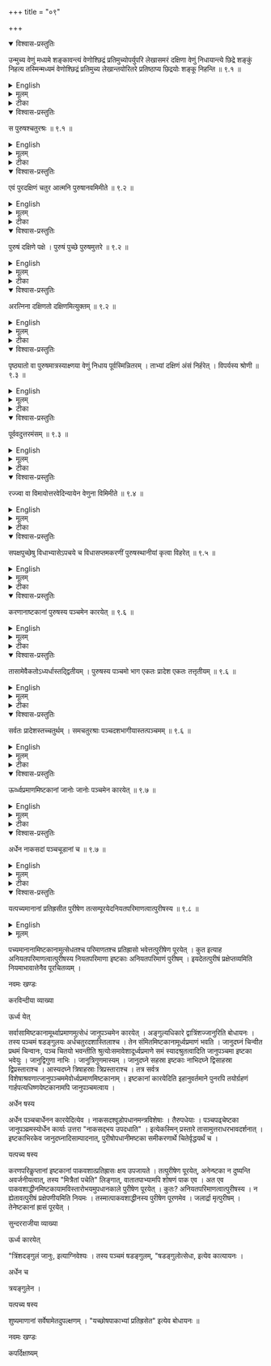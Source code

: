 +++
title = "०९"

+++


<details open><summary>विश्वास-प्रस्तुतिः</summary>

उन्मुच्य वेणुं मध्यमे शङ्कावन्त्यं वेणोश्छिद्रं प्रतिमुच्योपर्युपरि लेखासमरं दक्षिणा वेणुं निधायान्त्ये छिद्रे शङ्कुं निहत्य तस्मिन्मध्यमं वेणोश्छिद्रं प्रतिमुच्य लेखान्तयोरितरे प्रतिष्ठाप्य छिद्रयोः शङ्कू निहन्ति  ॥ ९.१  ॥
</details>

<details><summary>English</summary>

The bamboo rod is taken off and one end of it is fixed to the middle (of the east- west line) with a pole; it is then placed towards the south so as to pass over the point of intersections of the two circles and a pole is fixed in the hole at the other extremity. The bamboo rod is fixed to this (last) pole by its middle hole and laid (east-west) touching the outer edges of the two circles; two poles are fixed through the two extreme holes. 
</details>

<details><summary>मूलम्</summary>

उन्मुच्य वेणुं मध्यमे शङ्कावन्त्यं वेणोश्छिद्रं प्रतिमुच्योपर्युपरि लेखासमरं दक्षिणा वेणुं निधायान्त्ये छिद्रे शङ्कुं निहत्य तस्मिन्मध्यमं वेणोश्छिद्रं प्रतिमुच्य लेखान्तयोरितरे प्रतिष्ठाप्य छिद्रयोः शङ्कू निहन्ति  ॥ ९.१  ॥
</details>

<details><summary>टीका</summary>

दक्षिणे शङ्कौ अन्यतरं वेणोश्छिद्रं प्रतिमुच्योपर्युपरिलेखासम्भेदं दक्षिणाग्रं वेणुं निधाय अन्त्ये छिद्रे शङ्कुं निहत्य तमिन् श्ङ्ककककौ

मध्यमं वेणोश्छिद्रं प्रतिमुच्य लेखान्तरयोरन्तर छिद्रेप्रतिष्ठाप्य छिद्रयोर्लेखान्तयोरेव शङ्कू निहन्ति ।
</details>

<details open><summary>विश्वास-प्रस्तुतिः</summary>

स पुरुषश्चतुरश्रः  ॥ ९.१  ॥
</details>

<details><summary>English</summary>

This is a square of (side equal to) one purușa.
</details>

<details><summary>मूलम्</summary>

स पुरुषश्चतुरश्रः  ॥ ९.१  ॥
</details>

<details><summary>टीका</summary>

स चतुरश्रः पुरुषः ॥
</details>

<details open><summary>विश्वास-प्रस्तुतिः</summary>

एवं पुरदक्षिणं चतुर आत्मनि पुरुषानवमिमीते  ॥ ९.२  ॥
</details>

<details><summary>English</summary>

Going about in this way, four squares each of one (sq.) purușa in the body (ātman) are measured out. 
</details>

<details><summary>मूलम्</summary>

एवं पुरदक्षिणं चतुर आत्मनि पुरुषानवमिमीते  ॥ ९.२  ॥
</details>

<details><summary>टीका</summary>

एवं चत्वारि पुरुषक्षेत्राणि आत्मनि यथा भवन्ति तथा प्रदक्षिणं मिनुयात् ।
</details>

<details open><summary>विश्वास-प्रस्तुतिः</summary>

पुरुषं दक्षिणे पक्षे । पुरुषं पुच्छे पुरुषमुत्तरे  ॥ ९.२  ॥
</details>

<details><summary>English</summary>

One (sq) purușa (is then measured out) for each of the southern wing, the tail and the northern wing. 
</details>

<details><summary>मूलम्</summary>

पुरुषं दक्षिणे पक्षे । पुरुषं पुच्छे पुरुषमुत्तरे  ॥ ९.२  ॥
</details>

<details><summary>टीका</summary>

दक्षिणे पक्षे  दक्षिणे पार्श्वे ।
मध्यमेषु त्रिषु वेणुं प्रतिमुच्य अपराभ्यामित्यादि पूर्ववच्चतुरश्रः पुरुषः ।
एवमुत्तरपक्षे उत्तरपार्श्वे, मध्यमेष्वेव त्रिषु प्रतिमुच्य उत्तरम् ।
पुच्छे तु पाश्वात्यमधयमशङ्कौ मध्यमं वेणोच्छिद्रं प्रतिमुच्य तिर्यग्वेणुं निधाय छिद्रयोःशङ्कू निहत्योन्मुच्योत्तराभ्यां प्रसव्यं परिलिखेत् ।
दक्षिणस्मादुन्मुच्योत्तरस्मिन् पुरुषमात्रे शङ्कौ प्रतिमुच्यान्त्यच्छिद्रशङ्कुप्रभृति प्रदक्षिणं परिलिखेत् ।
उन्मुच्य वेणुं मध्यमे प्रतिमुच्य उपर्युपरि लेखासम्भेदं पश्चाद्वेणुं निधाय अन्त्य इत्यादि समानं तत्पुच्छम् ।
</details>

<details open><summary>विश्वास-प्रस्तुतिः</summary>

अरत्निना दक्षिणतो दक्षिणमित्युक्तम्  ॥ ९.२  ॥
</details>

<details><summary>English</summary>

As stated, the southern wing is to be increased towards south by one aratni and so on.
</details>

<details><summary>मूलम्</summary>

अरत्निना दक्षिणतो दक्षिणमित्युक्तम्  ॥ ९.२  ॥
</details>

<details><summary>टीका</summary>

एवं विमितस्य दक्षिणपक्षस्य दक्षिणतः उत्तरस्योत्तरतः अरत्निना वर्धयेत्, पक्षयोस्तिर्यङ्भानी सारत्ननिपुरुषमात्रा पार्श्व मानी च पुरुषमात्रं, एवं पुच्छस्य पश्चादपि प्रादेशेन वितस्त्या वा वर्धयेत्, तत्तत्सुपार्श्वमानी स प्रादेशः पुरुषः, पुरुषमात्रे तिर्यङ्भानी ॥
</details>

<details open><summary>विश्वास-प्रस्तुतिः</summary>

पृष्ठ्यातो वा पुरुषमात्रस्याक्ष्णया वेणुं निधाय पूर्वस्मिन्नितरम् । ताभ्यां दक्षिणं अंसं निर्हरेत् । विपर्यस्य श्रोणी  ॥ ९.३  ॥
</details>

<details><summary>English</summary>

A bamboo rod equal to the diagonal of a square of side one purușa is placed across from (the western end of) the east-west line and another (rod of one purușa) is placed on the east side (from the eastern end). By them (that is, by their meeting point) the south-east corner is fixed. By reversing (the place- ment of the two rods), the south-west corner is fixed. 
</details>

<details><summary>मूलम्</summary>

पृष्ठ्यातो वा पुरुषमात्रस्याक्ष्णया वेणुं निधाय पूर्वस्मिन्नितरम् । ताभ्यां दक्षिणं अंसं निर्हरेत् । विपर्यस्य श्रोणी  ॥ ९.३  ॥
</details>

<details><summary>टीका</summary>

अपरस्मिन् शङ्कौ पुरुषमात्र प्रतिमुच्य दक्षिणां श्रोणिं उदगपसार्योत्तरामेव श्रोणिं विहरेत् ।
</details>

<details open><summary>विश्वास-प्रस्तुतिः</summary>

पूर्ववदुत्तरमंसम्  ॥ ९.३  ॥
</details>

<details><summary>English</summary>

Proceeding as before, the north-east corner is fixed.
</details>

<details><summary>मूलम्</summary>

पूर्ववदुत्तरमंसम्  ॥ ९.३  ॥
</details>

<details><summary>टीका</summary>

गतमेतत् ।

करविन्दीया व्याख्या

अपरस्मादुन्मुच्य वेणुं मध्यमे शङ्कावन्यं वेणोश्छिद्रं प्रतिमुच्य उपर्युपरिलेखासमरं वेणुं निधाय ।
लेखासमरः  लेखायाःसंपातः ।
तस्योपरिष्टात्सन्निकृष्टं निधायान्त्यछिद्रे शङ्कून्निहत्य तस्मिन्मध्यमं वेणोश्छिद्रं प्रतिमुच्य लेखान्तयोरितरे छिद्रे प्रतिष्ठाप्य छिद्रयोःशङ्कुं निरन्ति स चतुरश्रः पुरुषसंज्ञो भवति, एवं प्रदक्षिणं चतुरः पुरुषानात्मनि कुर्यात् ।
पश्चिमे शह्कावेवं वेणोश्छिद्रं प्रतिमुच्य पश्चादनुपृष्ठ्यं वेणुं निधाय पश्चिमयोरपि छिद्रयोरपि शङ्कुं निखाय पूर्ववद्द्वितीयं पुरुषं कुर्यादेवमुत्तरतोऽपि उत्तराप्रत्यगुत्तराप्राक्चालिख्य पुरुषद्वयं विमिमीते ।
अपरेण यूपावटतेशं सञ्चरमवशिष्य पृष्ठ्यायां शङ्कुं निहत्य तस्मिन् वेणोश्छिद्रं प्रतिमुच्य पृष्ठ्यायां वेणुं निपात्य छिद्रयोर्द्वै शङ्कू ।
पश्चिमे शङ्कौ वेणोः छिद्रं प्रतिमुच्य पृष्ठ्यायामेव पश्चान्ननिपात्य द्वौ शङ्कू ।
एवं पञ्च शङ्कवः ।
मध्यमपूर्वयोःशङ्व्कोः प्रतिमुच्य उल्लिख्य पूर्ववत्पुरुष द्वयं कुर्यात् ।
उदक्षिमत उपान्त्ययोः छिद्रं प्रतिमुच्य उल्लिख्य दक्षिणपक्षे पुरुषं उत्तरत उपान्त्ययोः प्रतिमुच्य उत्तरपक्षे पुरुषण्टपुच्छे तु पश्चिमे शङ्कौ वेणोर्मध्यमछिद्रं प्रतिमुच्य दक्षिणोत्तरं वेणुं निधाय छिद्रयोःशङ्कुं निहत्य तयोश्छिद्रं प्रतिमुच्य पश्चिमोत्तरं पश्चिमदक्षिणं चालिख्य पुरुषं कुर्यात् ।
एवं कृत्वा आरत्ननिना दक्षिणतो दक्षिणं पक्षं प्रवर्धयति ।
उत्तरमपि पक्षमुत्तरतोऽरत्निनैव प्रादेशेन वितस्त्या वा पश्चात्पुच्छं प्रवर्धयति ॥


पृष्ठ्या मसं वा शब्दो विकल्पार्थः ।
एवमिह वेणुमानम् ।
द्वौ तावद्वेणू भवतः ।
तयोरकेः पुरुषमात्रः ।
अन्यः पुरुषमात्रस्याक्ष्णया रज्जुसमः ।
ताभ्यां विमानमपरेण युपावटदेशं सञ्चरमवशिष्यते ।
पृष्ठ्यायां शङ्कुः ।
ततः पश्चात्तावन्मात्रे शङ्कुः ।
मध्यमशङ्कावक्ष्णयामात्रं वेणुं प्रतिमुच्य पूर्वस्मिन् पुरुषमात्रं प्रति मुच्य ताभ्यां दक्षिणमंसं निर्हरेत् ।
पुरुषमात्रं पूर्वस्मादुन्मुच्यापरस्मिन् प्रतिस्मिन् प्रतिमुच्योत्तरमंसं दाक्षणोत्तरपश्चिममध्यमशङ्कूनां पार्श्वद्वयेष्वर्द्धपुरुषमात्रेषु शङ्कुं निहत्य पुक्षपुच्छपुरुषानप्येवमेव कुर्यात् ॥


उन्मुच्य निहन्ति

समरः  सङ्गमः पूर्वापरे छिद्रे लेखयोर्यत्र निपततस्तावेव लेखान्तौ ।

स वमिमीते

पृष्ठ्यायां पूर्वयोश्चतुरश्रयोः पाश्वात्यशङ्कुः अपरयोः पौरस्त्यः ।

पुरुषंपक्षे

दाक्षिणात्यानां पञ्चानां शङ्कूनां मध्यमेषु त्रिषु वेणुंप्रतिमुच्य अपराभ्यामित्यादि ।

पुरुषं पच्छे

पाश्वात्यानां त्रयाणां दक्षिणयोरन्त्ये छिद्रे प्रतिमुच्य मध्यमे छिद्रे शङ्कुं निहन्यात् ।
एवमुत्तरयोरेवं स्थितानां पञ्चानां मध्ये मध्यमेषु त्रिषु वेणुं प्रतिमुच्योत्तराभ्यामित्यादि द्रष्टव्यम् ।

पुरुषमुत्तरे

दक्षिणपक्षवत् ।

अरत्निना त्युक्तम्

वेणोः पञ्चमे लक्षणं कृत्वा तेन पक्षौ प्रवर्धयेत्, एवं दशमे लक्षणं कृत्वा ।
पुच्छं प्रकारान्तरमाह

पृष्ठ्यान्तो मंसं द्वावत्र वेणू उभ्यतश्छिदौ, पुरुषमात्रःसविशेषश्च ।
पृष्ठ्यायां पुरुषान्तरालान् त्रीन् शङ्कून्निहत्य मध्यमे सविशेषं प्रतिमुच्य पूर्वस्मिन्नितरं तयोरन्त्ये च्छिद्रे यत्र संपततःस दक्षिणांसः ।

विपर्यस्य पुरुषमात्रं पाश्वात्ये प्रतिमुच्य श्रोणी पूर्ववदुत्तरांसः ।
एवं पक्षपुच्छेष्वपि ।
सविशेषो वेणुःसप्ततिशतमङ्गुलयो दशतिलोनाः ।

कपर्दिभाष्यम्
</details>

<details open><summary>विश्वास-प्रस्तुतिः</summary>

रज्ज्वा वा विमायोत्तरवेदिन्यायेन वेणुना विमिमीते  ॥ ९.४ ॥
</details>

<details><summary>English</summary>

As in the case of the uttara vedi, it is measured out with the help of a cord or a bamboo rod.
</details>

<details><summary>मूलम्</summary>

रज्ज्वा वा विमायोत्तरवेदिन्यायेन वेणुना विमिमीते  ॥ ९.४ ॥
</details>

<details><summary>टीका</summary>

रज्ज्वा वान्यतरया विमायोत्तरवेदिवद्वेणुना पश्चाद्विमिमीते अटृष्टार्थम् ।
</details>

<details open><summary>विश्वास-प्रस्तुतिः</summary>

सपक्षपुच्छेषु विधाभ्यासेऽपचये च विधासप्तमकरणीं पुरुषस्थानीयां कृत्वा विहरेत् ॥ ९.५ ॥
</details>

<details><summary>English</summary>

When the fire-altar having wings and tail is increased to higher folds or reduced, the saptamakaraṇī of the fold (vidha) is to be substituted by the puruşa and the area (of the fire-altar) drawn. 
</details>

<details><summary>मूलम्</summary>

सपक्षपुच्छेषु विधाभ्यासेऽपचये च विधासप्तमकरणीं पुरुषस्थानीयां कृत्वा विहरेत् ॥ ९.५ ॥
</details>

<details><summary>टीका</summary>

विधाभ्यासेऽष्टविधप्रभृतयः ।
विधापचये एकविधादयः ।
तेष्वेकविधादिषु विधासप्तमकरणी येन वेणुना विमिमीते तदर्धाष्टमं भवति ।
स पुरुषस्थानीयः ।
एवं चतुरश्रं कृत्वा पूर्ववद्विभज्य विहरेत् ।
सपक्षपुच्छेष्विति वचनमेकविधानार्थम् ।
एतेष्वेकविधा दिषु श्येनादिषु क्रियमाणेषु यद्येकविधा तत्पञ्चदशधा विभज्य द्वौ भागौ समस्य चतुरश्रं कृत्वा तस्य मानेन वेणुना गृह्णीयात् ।
स पुरुषस्थानीयः ।
एवं सर्वत्र ।
यावद्विधं तत्क्षेत्रं समचतुरश्रं कृत्वा तस्य प्रमाणं गृह्णीयात्॑ यथा चत्वारि सहस्राण्यशीतितिलाः (४०८०) पुरुषः ।
तेषां वर्गःेका कोटिः षट्षष्टिर्नियुतानि चत्वार्ययुतानि षट्सहस्राणि चत्वारि शतानि (१६६४६४००) यद्यष्टविधः अष्टभिर्गुणयित्वा पूर्वार्धं संयोज्य पञ्चदशलब्धं द्विगुणीकृत्य मूलं गृह्णीयात् ।
स तस्य पुरुषो भवति ।
अपचये त्वर्धसंयोगो नास्ति ।
अरत्रिपादेशाभावात् ।
अन्यत्सर्वमुवचयेन तुल्यम् ।
अर्धतिलेन वा ऊनाधिके वा दोषो न भवति विशेषा दर्शनात् ।
तत्र श्लोकः

आकाशवस्वम्बरवेद (४०८०) वर्ग

मिष्टप्रवृद्धं तिथिभिर्विभक्तम् ।

लब्धस्य वृद्धस्य यमेन मूलं वृद्धौ क्षये तत्पुरुषस्य मानम् ॥


सदा भवेत्सापचयेच वृद्धौ ...... ॥


इति ।

नन्वेकविधादयः श्येनादयो वक्रपक्षपुच्छाः कर्तव्या इति प्रतिपादितम् ।
तस्मात्किं महता प्रयत्नेन हेतूनां दर्शनेन? सत्यमेतत्! कर्तव्या एकविधादय इति कृत्वा व्कचित्तेषु यद्येकविधादयः कर्तव्याः तदा क्रत्वर्थकतयोपादीयन्ते ।
तदा श्येनादय आकृतिविकाराः पुरुषात्मकाः सन्तः तद्विकृत्याधिशयेरन् ।
यथा पुरुषमात्रतां विकृत्य पक्षपुच्छानां सप्तार्धविधे श्येनादयः प्रवर्तन्ते एवं पुरुषं विकृत्य एकविधादिषु निविशेरन् ।
तत्र यदा सपक्षपुच्छत्वमेकविधादीनां तदायं विधिरिति अष्टविधप्रभृतीनामपि मार्गान्तरेण विधानाददोषः ।
सपक्षपुच्छोष्विति विधानात् ।
प्रौगादिष्वेकविधादयो न सन्ति ।
अष्टविधादयश्चेति केचित् ।
वक्ष्यति च "यावानाग्निःसारत्निप्रादेश" इति ।
अपरे पुनरेकविधादिषु न सन्ति नापचयेष्विति वर्णयन्ति ।
सारत्रिप्रादेश इति वचनात् ॥


करविन्दीया व्याख्या

(रज्ज्वा मिमीते)

अथवा एकरज्ज्वादीनामन्यतमया रज्वाग्निं विमाय पश्चाददृष्टार्थं वेणुना विमिमीते ।
उत्तरवेदिन्यायेन यथोत्तरवेदिर्युगेनयजमानस्य वा पदैर्विमाय शम्यया परिमिमीते अदृष्टार्थं॑ एवमत्रापि रज्ज्वा विमाय वेणुना मानमदृष्टार्थं स्यात्, तथोत्तरवेदिविकारत्वादग्नेः रज्ज्वा विमाय वेणुना शम्यया चादृष्टार्थं विमानं भवेदिति ॥


सपक्ष  रेत्

सपक्षपुच्छेषु प्रौगादिव्यतिरिक्तेष्वग्निष्वभ्यासेऽष्टविधादावपचये चैकविधादौ चैकविधादौ विधाविधानं करणीनामुच्यते विधासप्तमकरणीं पुरुषस्थानीयां कृत्वा विहरेत् ।
यावत्योऽग्नेर्विधाःसन्ति तासां सप्तमं या करोति सा विधा सप्तमकरणी तां पुरुषस्थानीयां कृत्वा तयाऽत्मपक्षपुच्छानि विहरेदिति ।
अयमर्थः  यद्येकविधोऽग्निः ॑ तमेकविधं पञ्चदशधा विभज्य द्वौ भागौ समस्य समचतुरश्रं कृत्वा तस्य प्रमाणं पुरुषक्थाने कृत्वा अनेनात्मपक्षपुच्छानि विहरेदिति ।
एवमेव द्विविधादिषु कुर्यात् ।
चत्वारि सहस्राण्यशीतिश्च तिलाः पुरुषः ।
तेषां वर्ग एका कोटिः षट्प्रयुतानि षण्णियुतानि चत्वार्ययुतानि षट्सस्राणि चत्वारि शतानि (१६६४६४००) यद्यष्टविधं पुरुषवर्गमष्टभिर्गुणित्वा पूर्वराश्यर्घेन च संयोज्य तत्पञ्चदशभिर्विभज्य लब्धं द्विगुणीकृत्य मूले गृहीते स तस्य पुरुषो भवति ।
अपचये त्वरत्निप्रादेशानामभावात्नार्धसंयोगः ॥
इतरदुपचयवत्. ।
नन्वेकविधप्रभृतीनां न प्रक्षपुच्छानि भवन्तीत्युक्तं सत्यमुक्तम् ।
तद्व्यायाममात्ररूपत्वेन एकविधादौ न घटत इत्येवमर्थमिदमिति तत्रैव व्याख्यातम् ।
एकविधप्रकृतित्वप्रतिपादनाय च ।
तस्मान्नात्यन्तनिषेधः, एकविधप्रभृतीनामपि पक्षपुच्छानि भवन्त्येव ॥


अत्र श्लोकमुदाहरन्ति

आकाशवस्वम्बरवेदवर्ग

मिष्टप्रवृद्धं तिथिमिर्विभक्तम् ।

तस्य प्रवृद्धस्य यमेन मूलं सम्भावयेत्सापचये च वृद्धौ ॥


इति

सुन्दरराजीया व्याख्या

रज्ज्वा मिमीते

आस्मिन् पक्षे शम्यामानवददृष्टार्थं वेणुमानम् ।
अथाष्टविधादीनामेकविधादीनां च विहरणमाह ॥


सपक्ष रेत्

सपक्षपुच्छा अग्नयः चतुरश्रश्येनकङ्कचिदलजचितश्च ।
तत्राष्टविधादिषु विधानामभ्यासः ।
एकविधादिष्वपचयः ।
विधानां (एकीभूतानां) समस्तानां सप्तमस्य करणी विधासप्तमकरणी ।
चीयमानस्याग्नेर्योंऽशः तस्य करणी पुरुषस्थानीया ।
सा चाष्टविधप्रभृतीनामित्यत्रैव प्रदर्शिता ।
अत्रापि सारात्निप्रादेशपक्षे विधार्धाष्टमकरणीमिति द्रष्टव्यम् ।
अपचयवचनं श्येनचिदाद्यर्थम् ।
चतुरश्राणामेकविधादीनामपक्षपुच्छत्वात् ।
पूर्वत्र पुरुषावेशनमुक्तं, इदानीं तस्य विहरणमुच्यते इत्यतो न पुनरुक्तिः ।
यद्वा पूर्वसूत्रमष्टविधादिविषयं चतुरश्रविषयं च ।
डदमेकविधादीनां श्येनादीनां च साधारणमित्यस्ति विशेषः ।
इदं चानेन ज्ञायते  श्येनचिदादयो गुणविकाराःसप्तविधादिवदेकविधादिष्वपि भवन्ति ।
शखान्तरीयत्वं च तस्य पूर्वमेवोक्तम् ।
अत एव तस्य पक्षस्य यत्नसाध्यत्वात्तत्रैवोपधान प्रकारो वक्ष्यते  "यावानग्निःसारत्निप्रादेशः" इत्यादि ।

कपर्दिभाष्यम्
</details>

<details open><summary>विश्वास-प्रस्तुतिः</summary>

करणानाष्टकानां पुरुषस्य पञ्चमेन कारयेत् ॥ ९.६  ॥
</details>

<details><summary>English</summary>

Of the bricks, the side (of the first type) should measure one-fifth of a purușa ; 
</details>

<details><summary>मूलम्</summary>

करणानाष्टकानां पुरुषस्य पञ्चमेन कारयेत् ॥ ९.६  ॥
</details>

<details><summary>टीका</summary>

इष्टकानां करणानि वक्ष्याम इति शेषः ।
पुरुषस्य पञ्चमेन अरत्निना कारयेत् ।
</details>

<details open><summary>विश्वास-प्रस्तुतिः</summary>

तासामेवैकतोऽध्यर्धास्तद्द्वितीयम् । पुरुषस्य पञ्चमो भाग एकतः प्रादेश एकतः तत्तृतीयम्  ॥ ९.६  ॥
</details>

<details><summary>English</summary>

the second type has one of its sides longer by half; the third type is one-fifth of a purușa long and one prādesa broad; 
</details>

<details><summary>मूलम्</summary>

तासामेवैकतोऽध्यर्धास्तद्द्वितीयम् । पुरुषस्य पञ्चमो भाग एकतः प्रादेश एकतः तत्तृतीयम्  ॥ ९.६  ॥
</details>

<details><summary>टीका</summary>

तासामेवेष्टकानां (कतिपया) एकतोऽध्यर्धा अर्धेनाधिकास्तासां करणं तृतीयं त्रिप्रादेशा पार्श्वमानी अरत्निमात्रा तिर्यङ्भानी द्वितीयस्य करणस्य ।
अरत्निः पार्श्वमानी ।
प्रादेशस्तिर्यङ्भानी तत्तृतीयकरणम् ।
</details>

<details open><summary>विश्वास-प्रस्तुतिः</summary>

सर्वतः प्रादेशस्तच्चतुर्थम् । समचतुरश्राः पञ्चदशभागीयास्तत्पञ्चमम्  ॥ ९.६  ॥
</details>

<details><summary>English</summary>

bricks with each side equal to one prādeśa form the fourth type; square bricks of side equal to one-fifteenth (of a purușa) constitute the fifth type.
</details>

<details><summary>मूलम्</summary>

सर्वतः प्रादेशस्तच्चतुर्थम् । समचतुरश्राः पञ्चदशभागीयास्तत्पञ्चमम्  ॥ ९.६  ॥
</details>

<details><summary>टीका</summary>

अष्टाङ्गुलेन कारिकास्तत्पञ्चमं करणम् ।
समचतुरश्रा इति किमर्थमिह सङ्गुहणम्? यस्मिन्नग्नौ समचतुरश्रा एवेष्टकाः तत्राप्यासां प्रवेशो यथा स्यादित्येवमर्थम् ।
वक्ष्यति च "अणूकाः पञ्चदशभागीयानां स्थान" इति ।
अणूकपञ्चदशभागीययोरेकविषयत्वम् ।

करविन्दीया व्याख्या

(करणानि कारयेत्)

इदानीमिष्टकानां करणान्युच्यन्ते  पारिभाषिकः पुरुषः पञ्चारत्निः ।
तस्य पञ्चमेनारत्निना ।
पञ्चमेनोति जातावेकवचनम् ।
पञ्चमैरित्यर्थः ।
कारयेत्कुशलैः ।
तैररत्निभिश्चतुर्भिः प्रथमं करणम्

तासा  तीयम्

तासां पञ्चमकृतानामेवेष्टकानां या एकतः  एकस्मिन् भागेऽध्यर्थारत्नयायामाः तासां करणं चत्तद्द्वितीयं कारयेत् ।
तासामेवेति सर्वत्र संबध्यते ॥


पुरु  तीयम्

यासामेकस्मिन् पार्श्वे चतुर्विंशत्यङ्गुलयः एकतो द्वादशाङ्गुलयस्तासां यत्करणं तत्तृतीयम् ।

सर्वर् थम्

यासां सर्वतः प्रादेशः प्रमाणं तासां यत्करणं तच्चतिर्थम् ।
सर्वतो ग्रहणं प्रादेशग्रहणेन व्कचिद्घुहणं सूचयति ।

सम  ञ्चमम्

पुरुषस्य पञ्चदशभागोऽष्टाङ्गुलयः ।
तेन परिमिताः पञ्चदशभागीया इष्टकाः ईटृशाःसमचतुरश्राः, तासां यत्करणं तत्पञ्चमम् ।
समचतुरश्रग्रहणादेव पञ्चदशभागीयानां कार्येणूकादयः प्राप्ताः ।
तत्र प्रागुदक्पश्चिमेषु चतुरश्रत्वनियमो नास्तीति ज्ञायते ।
द्वितीयादिव्यवहारः किमर्थः? अदृर्ष्टार्थमेव ।
तथोपधानादिषु दर्शनात् ।

सुन्दरराजीया व्याख्या

अथैवं विमितस्याग्नेरिष्टकाकरणान्याह

करणानि कारयेत्

एकमिदं करणं अरत्निमात्रं समचतुरश्रम् ।

तासा तीयं षट्त्रिंशिका पार्श्वमानी, तिर्यङ्भानी चतुविंशिकैव ।

पुरुष्य तीयं एवमर्धेष्टकाः ।

(सर्वतःत्पञ्चम्)

अष्टाङ्गुलाः ।

कपर्दिभाष्यम्
</details>

<details open><summary>विश्वास-प्रस्तुतिः</summary>

ऊर्व्ध्वप्रमाणमिष्टकानां जानोः जानोः पञ्चमेन कारयेत् ॥ ९.७  ॥
</details>

<details><summary>English</summary>

The height of the brick is to be made a fifth of the jānu 
</details>

<details><summary>मूलम्</summary>

ऊर्व्ध्वप्रमाणमिष्टकानां जानोः जानोः पञ्चमेन कारयेत् ॥ ९.७  ॥
</details>

<details><summary>टीका</summary>

इत्सेधप्रमाणमिष्टकानां जानुप्रमाणपञ्चमम् ।
द्वात्रिंशदङ्गुलं जानुः ।
तस्य पञ्चमभागेन त्रयोदशतिलाधिकषडङ्गुलेन कारयेत् ।
महाग्नेरिष्टकानामेवैतन्महाग्नेः करणानि विधाय विधानात् ।
</details>

<details open><summary>विश्वास-प्रस्तुतिः</summary>

अर्धेन नाकसदां पञ्चचूडानां च  ॥ ९.७  ॥
</details>

<details><summary>English</summary>

and that of the nākasat and pañcacoḍā half of that measure.
</details>

<details><summary>मूलम्</summary>

अर्धेन नाकसदां पञ्चचूडानां च  ॥ ९.७  ॥
</details>

<details><summary>टीका</summary>

जानुपञ्चमार्धेन नाकसदां पञ्चचूडानां चोत्सेधं सप्ततिलाधिकाङ्गुलत्रयोत्सेधेन कारयेत् ॥
</details>

<details open><summary>विश्वास-प्रस्तुतिः</summary>

यत्पच्यमानानां प्रतिह्रसीत पुरीषेण तत्सम्पूरयेदनियतपरिमाणत्वात्पुरीषस्य  ॥ ९.८ ॥
</details>

<details><summary>English</summary>

What is lost by burning (and drying) is to be made good by loose earth because of the flexibility of its quality.
</details>

<details><summary>मूलम्</summary>

यत्पच्यमानानां प्रतिह्रसीत पुरीषेण तत्सम्पूरयेदनियतपरिमाणत्वात्पुरीषस्य  ॥ ९.८ ॥
</details>





पच्यमानानामिष्टकानामुत्सेधतश्च परिमाणतश्च प्रतिह्रासो भवेत्तत्पुरीषेण पूरयेत् ।
कुत इत्याह  अनियतपरिमाणत्वात्पुरीषस्य  नियतपरिमाणा इष्टकाः अनियतपरिमाणं पुरीषम् ।
इयदेतत्पुरीषं प्रक्षेप्तव्यमिति नियमाभावात्तेनैव पूरचितव्यम् ।

नवमः खण्डः



करविन्दीया व्याख्या

ऊर्ध्व  येत्

सर्वासामिष्टकानामूर्थ्वाप्रमाणमुत्सेधं जानुपञ्चमेन कारयेत् ।
अङ्गुल्यधिकारे द्वात्रिंशज्जानुरिति बोधायनः ।
तस्य पञ्चमं षडङ्गुलयः अर्धचतुरदशास्तिलाश्च ।
तेन संमितमिष्टकानामूर्ध्वप्रमाणं भवति ।
जानुदघ्नं चिन्वीत प्रथमं चिन्वानः, पञ्च चितयो भवन्तीति श्रुत्योःसमावेशादूर्ध्वप्रमाणे समं स्यादश्रुतत्वादिति जानुपञ्चमा इष्टका भवेयुः ।
जानुद्विगुणा नाभिः ।
जानुत्रिगुणमास्यम् ।
जानुदघ्ने सहस्रा इष्टकाः नाभिदघ्ने द्विसाहस्रा द्विप्रस्ताराश्च ।
आस्यदघ्ने त्रिषाहस्राः त्रिप्रस्ताराश्च ।
तत्र सर्वत्र विशेषाश्रवणात्जानुपञ्चममेवोर्ध्वप्रमाणमिष्टकानाम् ।
इष्टकानां कारयेदिति इहानुवर्तमाने पुनरपि तयोर्ग्रहणं गार्हपत्यधिष्णयेष्टकानामपि जानुपञ्चमत्वाय ।

अर्धेन  षस्य

अर्धेन पञ्चचार्धेनन कारयेदित्येव ।
नाकसदश्वूडोपधानमन्त्रविशेषाः ।
तैरुपधेयाः ।
पञ्चपढ्चेष्टका जानुपञ्व्रमस्योर्धेन कार्याः उत्तरा "नाकसद्भय उपदधाति" ।
इत्येकस्मिन् प्रस्तारे तासामुत्तराधरभावदर्शनात् ।
इष्टकाभिरकेव जानुदघ्नादिसाम्पादनात्, पुरीषोपधानीमष्टका समीकरणार्थे चितेर्वृद्धयर्थं च ।

यत्पच्य षस्य

करणपरिकॢप्तानां इष्टकानां पाकवशात्प्रतिह्रासः  क्षय उपजायते ।
तत्पुरीषेण पूरयेत्, अनेन्ष्टका न दुष्यन्ति अवर्जनीयत्वात्, तस्य "मित्रैतां पचेति" लिङ्गात्, वातातपाभ्यामपि शोषणं पाक एव ।
अत एव पाकवशाद्धीनमिष्टकायामविस्तारोभयमुपधानकाले पुरीषेण पूरयेत् ।
कुतः? अनियतपरिमाणत्वात्पुरीषस्य ।
न ह्येतावत्पुरीषं प्रक्षेपणीयमिति नियमः ।
तस्मात्पाकवशाद्धीनस्य पुरीषेण पूरणमेव ।
जलार्द्रा मृत्पुरीषम् ।
तेनेष्टकानां ह्रासं पूरयेत् ।

सुन्दरराजीया व्याख्या

ऊर्ध्व कारयेत्

"त्रिंशदङ्गुलं जानुः, इत्याग्निवेश्यः ।
तस्य पञ्चमं षडङ्गुलम्, "षडङ्गुलोत्सेधा, इत्येव कात्यायनः ।

अर्धेन च

त्रयङ्गुलेन ।

यत्पच्य षस्य

शुष्यमाणानां सर्वेषामेतदुपल्क्षणम् ।
"यच्छोषपाकाभ्यां प्रतिह्रसेत" इत्येव बोधायनः ॥


नवमः खण्डः



कपर्दिक्षाष्यम्
